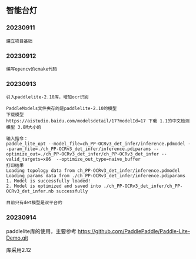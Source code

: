 ## 智能台灯

### 20230911

    建立项目基础

### 20230912

    编写opencv的cmake代码

### 20230913

    引入paddlelite-2.10库，增加ocr识别

    PaddleModels文件夹存的是paddlelite-2.10的模型    
    下载模型
    https://aistudio.baidu.com/modelsdetail/17?modelId=17 下载 1.1的中文检测模型 3.8M大小的
    
    输入指令：
    paddle_lite_opt --model_file=ch_PP-OCRv3_det_infer/inference.pdmodel --param_file=./ch_PP-OCRv3_det_infer/inference.pdiparams --optimize_out=./ch_PP-OCRv3_det_infer/ch_PP-OCRv3_det_infer --valid_targets=x86  --optimize_out_type=naive_buffer
    打印结果
    Loading topology data from ch_PP-OCRv3_det_infer/inference.pdmodel
    Loading params data from ./ch_PP-OCRv3_det_infer/inference.pdiparams
    1. Model is successfully loaded!
    2. Model is optimized and saved into ./ch_PP-OCRv3_det_infer/ch_PP-OCRv3_det_infer.nb successfully

    目前只有det模型是双平台的

### 20230914

   paddlelite库的使用，主要参考 https://github.com/PaddlePaddle/Paddle-Lite-Demo.git
   
   库采用2.12